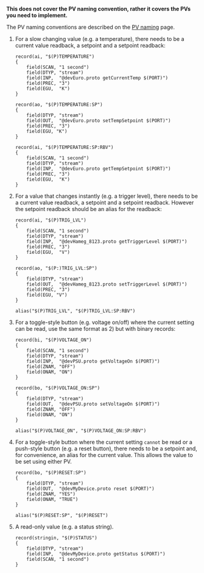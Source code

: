 **This does not cover the PV naming convention, rather it covers the PVs you need to implement.**

The PV naming conventions are described on the [PV naming](PV-Naming) page.

1. For a slow changing value (e.g. a temperature), there needs to be a current value readback, a setpoint and a setpoint readback:

    ```
    record(ai, "$(P)TEMPERATURE") 
    {
        field(SCAN, "1 second")
        field(DTYP, "stream")
        field(INP,  "@devEuro.proto getCurrentTemp $(PORT)")
        field(PREC, "3")
        field(EGU,  "K")
    }
    
    record(ao, "$(P)TEMPERATURE:SP") 
    {
        field(DTYP, "stream")
        field(OUT,  "@devEuro.proto setTempSetpoint $(PORT)")
        field(PREC, "3")
        field(EGU, "K") 
    }
    
    record(ai, "$(P)TEMPERATURE:SP:RBV") 
    {
        field(SCAN, "1 second")
        field(DTYP, "stream")
        field(INP,  "@devEuro.proto getTempSetpoint $(PORT)")
        field(PREC, "3")
        field(EGU,  "K")
    }
    ```

1. For a value that changes instantly (e.g. a trigger level), there needs to be a current value readback, a setpoint and a setpoint readback. However the setpoint readback should be an alias for the readback:

    ```
    record(ai, "$(P)TRIG_LVL") 
    {
        field(SCAN, "1 second")
        field(DTYP, "stream")
        field(INP,  "@devHameg_8123.proto getTriggerLevel $(PORT)")
        field(PREC, "3")
        field(EGU,  "V")
    }
    
    record(ao, "$(P:)TRIG_LVL:SP") 
    {
        field(DTYP, "stream")
        field(OUT,  "@devHameg_8123.proto setTriggerLevel $(PORT)")
        field(PREC, "3")
        field(EGU, "V") 
    }
        
    alias("$(P)TRIG_LVL", "$(P)TRIG_LVL:SP:RBV")
    ```

1. For a toggle-style button (e.g. voltage on/off) where the current setting can be read, use the same format as 2) but with binary records:
    ```
    record(bi, "$(P)VOLTAGE_ON") 
    {
        field(SCAN, "1 second")
        field(DTYP, "stream")
        field(INP,  "@devPSU.proto getVoltageOn $(PORT)")
        field(ZNAM, "OFF")
        field(ONAM, "ON")
    }
    
    record(bo, "$(P)VOLTAGE_ON:SP") 
    {
        field(DTYP, "stream")
        field(OUT,  "@devPSU.proto setVoltageOn $(PORT)")
        field(ZNAM, "OFF")
        field(ONAM, "ON")
    }
    
    alias("$(P)VOLTAGE_ON", "$(P)VOLTAGE_ON:SP:RBV")
    ```

1. For a toggle-style button where the current setting ```cannot``` be read or a push-style button (e.g. a reset button), there needs to be a setpoint and, for convenience, an alias for the current value. This allows the value to be set using either PV.
    ```
    record(bo, "$(P)RESET:SP") 
    {
        field(DTYP, "stream")
        field(OUT,  "@devMyDevice.proto reset $(PORT)")
        field(ZNAM, "YES")
        field(ONAM, "TRUE")
    }
        
    alias("$(P)RESET:SP", "$(P)RESET") 
    ```

1. A read-only value (e.g. a status string).
    ```
    record(stringin, "$(P)STATUS") 
    {
        field(DTYP, "stream")
        field(INP,  "@devMyDevice.proto getStatus $(PORT)")
        field(SCAN, "1 second")
    }
    ```
